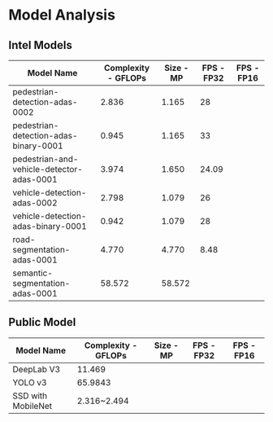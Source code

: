# Model Analysis

## Intel Models
|Model Name   |Complexity - GFLOPs   | Size - MP  | FPS - FP32 |  FPS - FP16 |
|---|---|---|---|---|
|pedestrian-detection-adas-0002   |2.836   |1.165   |28   |   |
|pedestrian-detection-adas-binary-0001   |0.945   |1.165|33   |   |
|pedestrian-and-vehicle-detector-adas-0001   |	3.974   |1.650	   |24.09   |   |
|vehicle-detection-adas-0002   |2.798   |1.079   |26   |   |
|vehicle-detection-adas-binary-0001   |0.942   |1.079   |28   |   |
|road-segmentation-adas-0001   |4.770   |4.770   |8.48   |   |
|semantic-segmentation-adas-0001   |58.572   |58.572   |   |   |

## Public Model
|Model Name   |Complexity - GFLOPs   | Size - MP  | FPS - FP32 |  FPS - FP16 |
|---|---|---|---|---|
|DeepLab V3|11.469||||
|YOLO v3|65.9843||||
|SSD with MobileNet |2.316~2.494||||

